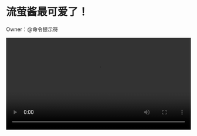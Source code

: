 <script src="js/dark-reader-detector.js"></script>

# 流萤酱最可爱了！

<p data-subtitle>Owner：@命令提示符</p>
<video src="/collection/流萤-mihoyo-CG-CS_Chap03_Act450_f_若我不曾见过太阳.mkv" controls autoplay oncanplay="this.volume=0.25" width="100%"></video>
